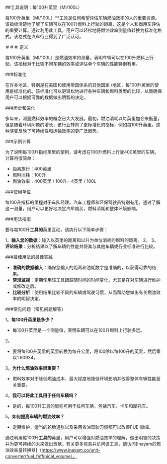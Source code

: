 ##工具说明：每100升英里（MI/100L）

每100升英里（MI/100L）**工具是任何希望评估车辆燃油效率的人的重要资源。该指标清楚地了解了车辆可以在100升燃料上行驶的距离，这是个人和商用车评估的重要计算。通过利用此工具，用户可以轻松地将燃油效率测量值转换为标准化格式，该格式在汽车行业得到了广泛认可。

＃＃＃ 定义

每100升英里（MI/100L）是燃油效率的测量，表明车辆可以在100升燃料上行驶。该指标对于比较不同车辆的效率或评估单个车辆的性能特别有用。

###标准化

在许多地区，特别是在美国和使用帝国体系的其他国家 /地区，每100升英里的使用是标准化的。该标准化可以更轻松地进行各种车辆和燃料类型的比较，从而确保用户可以根据可靠的数据做出明智的决定。

###历史和进化

多年来，测量燃料效率的概念已大大发展。最初，燃油消耗以每英里加仑来衡量，但是随着环境问题的增长，该行业转向了更标准化的指标，例如每100升英里。这种演变反映了可持续性和运输效率的更广泛趋势。

###示例计算

为了说明每100升指标英里的使用，请考虑在100升燃料上行驶400英里的车辆。计算将很简单：

- 距离旅行：400英里
- 燃料消耗：100升
- 燃油效率：400英里 / 100升= 4英里 / 100L

###使用单位

每100升指标的里程对于车队经理，汽车工程师和环保驾驶员特别有用。通过了解这一测量，用户可以更好地决定汽车购买，燃料消耗和整体环境影响。

###用法指南

要与每100升**工具的**英里互动，请执行以下简单步骤：

1。**输入您的数据**：输入以英里的距离和以升为单位消耗的燃料的距离。
2。
3。**评论结果**：分析结果以了解车辆的性能并将其与其他车辆或行业标准进行比较。

###最佳用法的最佳实践

-  **准确的数据输入**：确保您输入的距离和油耗数字是准确的，以获得可靠的结果。
-  **常规监视**：定期使用该工具跟踪随时间的时间变化，尤其是在对车辆进行维护或修改之后。
-  **比较分析**：使用结果比较不同的车辆或驾驶习惯，从而帮助您做出有关燃油效率的明智决定。

###常见问题（常见问题解答）

1。**每100升英里是多少？**
- 每100升英里是一个测量值，表明车辆可以在100升燃料上行驶多远。

2。
- 要将每100升英里的英里转换为每升公里，将100除以每100升的英里，然后乘以1.60934。

3。**为什么燃油效率很重要？**
- 燃料效率对于降低燃油成本，最大程度地降低环境影响并改善整体车辆性能至关重要。

4。**我可以将此工具用于任何车辆吗？**
- 是的，每100升工具的里程可用于任何车辆，包括汽车，卡车和摩托车。

5。**如何提高车辆的燃油效率？**
- 定期维护，适当的轮胎通胀以及采用省油驾驶习惯都可以改善FUE l效率。

通过利用每100升**工具的**英里，用户可以增强对燃油效率的理解，做出明智的决策并为更可持续的未来做出贡献。有关更多信息并访问该工具，请访问[Inayam的燃油效率量转换器]（https://www.inayam.co/unit-converter/fuel_feffipical_volume）。